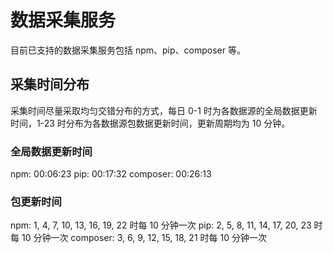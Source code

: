 # 数据采集服务

目前已支持的数据采集服务包括 npm、pip、composer 等。

## 采集时间分布

采集时间尽量采取均匀交错分布的方式，每日 0-1 时为各数据源的全局数据更新时间，1-23 时分布为各数据源包数据更新时间，更新周期均为 10 分钟。

### 全局数据更新时间

npm: 00:06:23
pip: 00:17:32
composer: 00:26:13

### 包更新时间

npm: 1, 4, 7, 10, 13, 16, 19, 22 时每 10 分钟一次
pip: 2, 5, 8, 11, 14, 17, 20, 23 时每 10 分钟一次
composer: 3, 6, 9, 12, 15, 18, 21 时每 10 分钟一次
